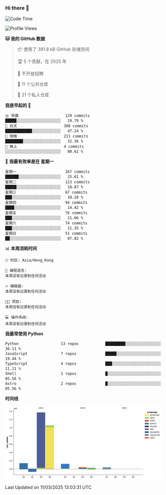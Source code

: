 ### Hi there 👋

<!--
**Mrzqd/Mrzqd** is a ✨ _special_ ✨ repository because its `README.md` (this file) appears on your GitHub profile.

Here are some ideas to get you started:

- 🔭 I’m currently working on ...
- 🌱 I’m currently learning ...
- 👯 I’m looking to collaborate on ...
- 🤔 I’m looking for help with ...
- 💬 Ask me about ...
- 📫 How to reach me: ...
- 😄 Pronouns: ...
- ⚡ Fun fact: ...
-->
<!--START_SECTION:waka-->
![Code Time](http://img.shields.io/badge/Code%20Time-260%20hrs%2011%20mins-blue)

![Profile Views](http://img.shields.io/badge/%E4%B8%AA%E4%BA%BA%E8%B5%84%E6%96%99%E8%A7%82%E7%9C%8B%E6%AC%A1%E6%95%B0-8-blue)

**🐱 我的 GitHub 数据** 

> 📦  使用了 391.8 kB GitHub 存储空间 
 > 
> 🏆 5 个贡献，在 2025 年
 > 
> 🚫 不开放招聘
 > 
> 📜 11 个公共仓库 
 > 
> 🔑 21 个私人仓库 
 > 
**我是早起的 🐤** 

```text
🌞 早晨                     129 commits         █████░░░░░░░░░░░░░░░░░░░░   19.79 % 
🌆 白天                     308 commits         ████████████░░░░░░░░░░░░░   47.24 % 
🌃 傍晚                     211 commits         ████████░░░░░░░░░░░░░░░░░   32.36 % 
🌙 晚上                     4 commits           ░░░░░░░░░░░░░░░░░░░░░░░░░   00.61 % 
```
📅 **我最有效率是在 星期一** 

```text
星期一                      167 commits         ██████░░░░░░░░░░░░░░░░░░░   25.61 % 
星期二                      123 commits         █████░░░░░░░░░░░░░░░░░░░░   18.87 % 
星期三                      67 commits          ███░░░░░░░░░░░░░░░░░░░░░░   10.28 % 
星期四                      94 commits          ████░░░░░░░░░░░░░░░░░░░░░   14.42 % 
星期五                      76 commits          ███░░░░░░░░░░░░░░░░░░░░░░   11.66 % 
星期六                      74 commits          ███░░░░░░░░░░░░░░░░░░░░░░   11.35 % 
星期日                      51 commits          ██░░░░░░░░░░░░░░░░░░░░░░░   07.82 % 
```


📊 **本周消耗时间** 

```text
🕑︎ 时区: Asia/Hong_Kong

💬 编程语言: 
本周没有记录到任何活动

🔥 编辑器: 
本周没有记录到任何活动

🐱‍💻 项目: 
本周没有记录到任何活动

💻 操作系统: 
本周没有记录到任何活动
```

**我最常使用 Python** 

```text
Python                   13 repos            █████████░░░░░░░░░░░░░░░░   36.11 % 
JavaScript               7 repos             █████░░░░░░░░░░░░░░░░░░░░   19.44 % 
TypeScript               4 repos             ███░░░░░░░░░░░░░░░░░░░░░░   11.11 % 
Shell                    2 repos             █░░░░░░░░░░░░░░░░░░░░░░░░   05.56 % 
Astro                    2 repos             █░░░░░░░░░░░░░░░░░░░░░░░░   05.56 % 
```



**时间线**

![Lines of Code chart](https://raw.githubusercontent.com/Mrzqd/Mrzqd/main/assets/bar_graph.png)


 Last Updated on 11/03/2025 13:03:31 UTC
<!--END_SECTION:waka-->
